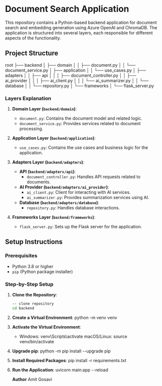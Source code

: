 # Document Search Application

This repository contains a Python-based backend application for document search and embedding generation using Azure OpenAI and ChromaDB. The application is structured into several layers, each responsible for different aspects of the functionality.

## Project Structure
root
├── backend
│   ├── domain
│   │   ├── document.py 
│   │   └── document_service.py 
│   ├── application
│   │   └── use_cases.py 
│   ├── adapters
│   │   ├── api
│   │   │   ├── document_controller.py
│   │   ├── ai_provider
│   │   │   ├── ai_client.py
│   │   │   └── ai_summarizer.py
│   │   └── database
│   │       └── repository.py
│   └── frameworks
│       └── flask_server.py



### Layers Explanation

1. **Domain Layer (`backend/domain`)**:
   - `document.py`: Contains the document model and related logic.
   - `document_service.py`: Provides services related to document processing.

2. **Application Layer (`backend/application`)**:
   - `use_cases.py`: Contains the use cases and business logic for the application.

3. **Adapters Layer (`backend/adapters`)**:
   - **API (`backend/adapters/api`)**:
     - `document_controller.py`: Handles API requests related to documents.
   - **AI Provider (`backend/adapters/ai_provider`)**:
     - `ai_client.py`: Client for interacting with AI services.
     - `ai_summarizer.py`: Provides summarization services using AI.
   - **Database (`backend/adapters/database`)**:
     - `repository.py`: Handles database interactions.

4. **Frameworks Layer (`backend/frameworks`)**:
   - `flask_server.py`: Sets up the Flask server for the application.

## Setup Instructions

### Prerequisites

- Python 3.8 or higher
- `pip` (Python package installer)

### Step-by-Step Setup

1. **Clone the Repository**:
   ```sh
   -- clone repository
   cd backend

2. **Create a Virtual Environment**:
   python -m venv venv

3. **Activate the Virtual Environment**:
   - Windows:
      venv\Scripts\activate
   macOS/Linux:
      source venv/bin/activate

4. **Upgrade pip**:
   python -m pip install --upgrade pip

5. **Install Required Packages**:
   pip install -r requirements.txt

6. **Run the Application**:
   uvicorn main:app --reload

   **Author**
   Amit Gosavi
